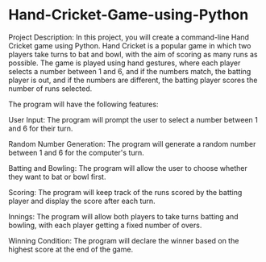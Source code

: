 # Hand-Cricket-Game-using-Python
Project Description: In this project, you will create a command-line Hand Cricket game using Python. Hand Cricket is a popular game in which two players take turns to bat and bowl, with the aim of scoring as many runs as possible. The game is played using hand gestures, where each player selects a number between 1 and 6, and if the numbers match, the batting player is out, and if the numbers are different, the batting player scores the number of runs selected.

The program will have the following features:

User Input: The program will prompt the user to select a number between 1 and 6 for their turn.

Random Number Generation: The program will generate a random number between 1 and 6 for the computer's turn.

Batting and Bowling: The program will allow the user to choose whether they want to bat or bowl first.

Scoring: The program will keep track of the runs scored by the batting player and display the score after each turn.

Innings: The program will allow both players to take turns batting and bowling, with each player getting a fixed number of overs.

Winning Condition: The program will declare the winner based on the highest score at the end of the game.











